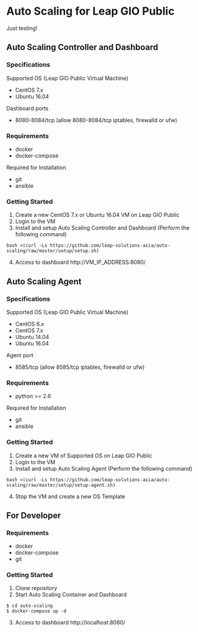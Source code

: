 # Auto Scaling for Leap GIO Public

Just testing!

## Auto Scaling Controller and Dashboard

### Specifications

Supported OS (Leap GIO Public Virtual Machine)
* CentOS 7.x
* Ubuntu 16.04

Dashboard ports
* 8080-8084/tcp (allow 8080-8084/tcp iptables, firewalld or ufw)

### Requirements

* docker
* docker-compose

Required for Installation
* git
* ansible

### Getting Started

1. Create a new CentOS 7.x or Ubuntu 16.04 VM on Leap GIO Public
1. Login to the VM
1. Install and setup Auto Scaling Controller and Dashboard (Perform the following command)
```
bash <(curl -Ls https://github.com/leap-solutions-asia/auto-scaling/raw/master/setup/setup.sh)
```
4. Access to dashboard http://VM_IP_ADDRESS:8080/

## Auto Scaling Agent

### Specifications

Supported OS (Leap GIO Public Virtual Machine)
* CentOS 6.x
* CentOS 7.x
* Ubuntu 14.04
* Ubuntu 16.04

Agent port
* 8585/tcp (allow 8585/tcp iptables, firewalld or ufw)

### Requirements

* python >= 2.6

Required for Installation
* git
* ansible

### Getting Started

1. Create a new VM of Supported OS on Leap GIO Public
1. Login to the VM
1. Install and setup Auto Scaling Agent (Perform the following command)
```
bash <(curl -Ls https://github.com/leap-solutions-asia/auto-scaling/raw/master/setup/setup-agent.sh)
```
4. Stop the VM and create a new OS Template

## For Developer

### Requirements

* docker
* docker-compose
* git

### Getting Started

1. Clone repository
1. Start Auto Scaling Container and Dashboard
```
$ cd auto-scaling
$ docker-compose up -d
```
3. Access to dashboard http://localhost:8080/
